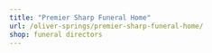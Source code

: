 ```yaml
---
title: "Premier Sharp Funeral Home"
url: /oliver-springs/premier-sharp-funeral-home/
shop: funeral directors
---
```

